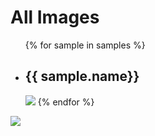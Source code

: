# All Images

<ul>
    {% for sample in samples %}
<li>
<h2>{{ sample.name}}</h2>
<img src="{{ sample.thumbnail }}" />
    {% endfor %}
    </ul>

<img src="https://telemetry.sharepointpnp.com/teams-dev-samples/docs/samples/images" />